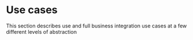 # Use cases
This section describes use and full business integration use cases at a few different levels of abstraction  

